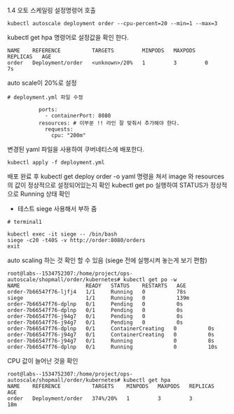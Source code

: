 1.4 오토 스케일링 설정명령어 호출
~~~
kubectl autoscale deployment order --cpu-percent=20 --min=1 --max=3
~~~

kubectl get hpa 명령어로 설정값을 확인 한다.
~~~
NAME    REFERENCE          TARGETS         MINPODS   MAXPODS   REPLICAS   AGE
order   Deployment/order   <unknown>/20%   1         3         0          7s
~~~
auto scale이 20%로 설정


~~~
# deployment.yml 파일 수정

          ports:
            - containerPort: 8080
          resources: # 이부분 !! 라인 잘 맞춰서 추가해야 한다.
            requests:
              cpu: "200m"
~~~

변경된 yaml 파일을 사용하여 쿠버네티스에 배포한다.
~~~
kubectl apply -f deployment.yml
~~~

배포 완료 후 kubectl get deploy order -o yaml 명령을 쳐서 image 와 resources의 값이 정상적으로 설정되어있는지 확인
kubectl get po 실행하여 STATUS가 정상적으로 Running 상태 확인

- 테스트
siege 사용해서 부하 줌
~~~
# terminal1

kubectl exec -it siege -- /bin/bash
siege -c20 -t40S -v http://order:8080/orders
exit
~~~

auto scaling 하는 것 확인 할 수 있음 (siege 전에 실행시켜 놓는게 보기 편함)
~~~
root@labs--1534752307:/home/project/ops-autoscale/shopmall/order/kubernetes# kubectl get po -w
NAME                     READY   STATUS    RESTARTS   AGE
order-7b66547f76-ljfj4   1/1     Running   0          78s
siege                    1/1     Running   0          139m
order-7b66547f76-dplnp   0/1     Pending   0          0s
order-7b66547f76-dplnp   0/1     Pending   0          0s
order-7b66547f76-j94g7   0/1     Pending   0          0s
order-7b66547f76-j94g7   0/1     Pending   0          0s
order-7b66547f76-dplnp   0/1     ContainerCreating   0          0s
order-7b66547f76-j94g7   0/1     ContainerCreating   0          0s
order-7b66547f76-j94g7   0/1     Running             0          8s
order-7b66547f76-dplnp   0/1     Running             0          10s
~~~

CPU 값이 늘어난 것을 확인
~~~
root@labs--1534752307:/home/project/ops-autoscale/shopmall/order/kubernetes# kubectl get hpa
NAME    REFERENCE          TARGETS    MINPODS   MAXPODS   REPLICAS   AGE
order   Deployment/order   374%/20%   1         3         3          18m
~~~
